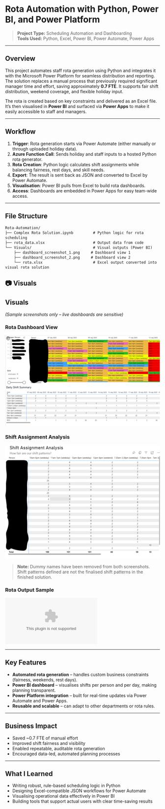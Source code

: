 # Rota Automation with Python, Power BI, and Power Platform

> **Project Type:** Scheduling Automation and Dashboarding  
> **Tools Used:** Python, Excel, Power BI, Power Automate, Power Apps

---

## Overview

This project automates staff rota generation using Python and integrates it with the Microsoft Power Platform for seamless distribution and reporting. The solution replaces a manual process that previously required significant manager time and effort, saving approximately **0.7 FTE**. It supports fair shift distribution, weekend coverage, and flexible holiday input.

The rota is created based on key constraints and delivered as an Excel file. It’s then visualised in **Power BI** and surfaced via **Power Apps** to make it easily accessible to staff and managers.

---

## Workflow

1. **Trigger**: Rota generation starts via Power Automate (either manually or through uploaded holiday data).
2. **Azure Function Call**: Sends holiday and staff inputs to a hosted Python rota generator.
3. **Rota Creation**: Python logic calculates shift assignments while balancing fairness, rest days, and skill needs.
4. **Export**: The result is sent back as JSON and converted to Excel by Power Automate.
5. **Visualisation**: Power BI pulls from Excel to build rota dashboards.
6. **Access**: Dashboards are embedded in Power Apps for easy team-wide access.

---

## File Structure

```
Rota-Automation/
├── Complex Rota Solution.ipynb         # Python logic for rota scheduling
├── rota_data.xlsx                      # Output data from code
└── Visuals/                            # Visual outputs (Power BI)
    ├── dashboard_screenshot_1.png     # Dashboard view 1
    ├── dashboard_screenshot_2.png     # Dashboard view 2
    └── rota.xlsx                       # Excel output converted into visual rota solution
```
    

## 📷 Visuals

## Visuals

*(Sample screenshots only – live dashboards are sensitive)*

### Rota Dashboard View

![Rota Dashboard View](Visuals/dashboard_screenshot_1.png)

### Shift Assignment Analysis

![Shift Assignment Analysis](Visuals/dashboard_screenshot_2.png)

> **Note:** Dummy names have been removed from both screenshots. Shift patterns defined are not the finalised shift patterns in the finished solution.

### Rota Output Sample  
![Rota Output](./Visuals/rota.xlsx)

---

## Key Features

- **Automated rota generation** – handles custom business constraints (fairness, weekends, rest days).
- **Power BI dashboard** – visualises shifts per person and per day, making planning transparent.
- **Power Platform integration** – built for real-time updates via Power Automate and Power Apps.
- **Reusable and scalable** – can adapt to other departments or rota rules.

---

## Business Impact

- Saved ~0.7 FTE of manual effort  
- Improved shift fairness and visibility  
- Enabled repeatable, auditable rota generation  
- Encouraged data-led, automated planning processes

---

## What I Learned

- Writing robust, rule-based scheduling logic in Python
- Designing Excel-compatible JSON workflows for Power Automate
- Visualising operational data effectively in Power BI
- Building tools that support actual users with clear time-saving results
